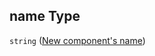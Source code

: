 ## name Type

`string` ([New component's name](rename-platform-component-properties-new-components-name.md))
